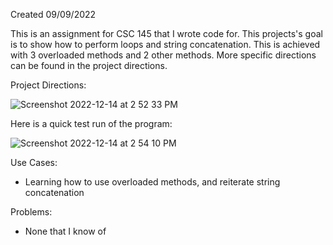 Created 09/09/2022

This is an assignment for CSC 145 that I wrote code for. This projects's goal is to show how to perform loops and string concatenation. This is achieved with 3 overloaded methods and 2 other methods. More specific directions can be found in the project directions.

Project Directions:

![Screenshot 2022-12-14 at 2 52 33 PM](https://user-images.githubusercontent.com/104415326/207711444-1f32ebe3-6b98-42bd-bcad-3ff6fbbae80b.jpg)

Here is a quick test run of the program:

![Screenshot 2022-12-14 at 2 54 10 PM](https://user-images.githubusercontent.com/104415326/207711663-6f0bd428-bc3e-43fe-bba1-1b0d567866cd.jpg)

Use Cases:

 - Learning how to use overloaded methods, and reiterate string concatenation

Problems:

 - None that I know of
